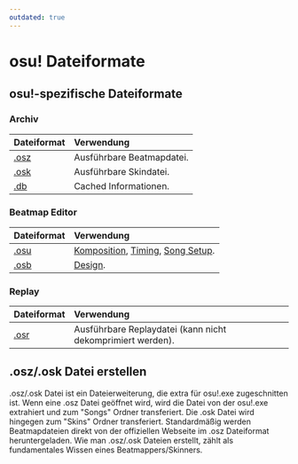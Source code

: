 ```yaml
---
outdated: true
---
```


# osu! Dateiformate

## osu!-spezifische Dateiformate

### Archiv

| Dateiformat | Verwendung |
| :-- | :-- |
| [.osz][Osz Link] | Ausführbare Beatmapdatei. |
| [.osk][Osk Link] | Ausführbare Skindatei. |
| [.db][Db Link] | Cached Informationen. |

### Beatmap Editor

| Dateiformat | Verwendung |
| :-- | :-- |
| [.osu][Osu Link] | [Komposition](/wiki/Beatmap_Editor/Compose), [Timing](/wiki/Beatmap_Editor/Timing), [Song Setup](/wiki/Beatmap_Editor/Song_Setup). |
| [.osb][Osb Link] | [Design](/wiki/Beatmap_Editor/Design). |

### Replay

| Dateiformat | Verwendung |
| :-- | :-- |
| [.osr][Osr Link] | Ausführbare Replaydatei (kann nicht dekomprimiert werden). |

## .osz/.osk Datei erstellen

.osz/.osk Datei ist ein Dateierweiterung, die extra für osu!.exe zugeschnitten ist. Wenn eine .osz Datei geöffnet wird, wird die Datei von der osu!.exe extrahiert und zum "Songs" Ordner transferiert. Die .osk Datei wird hingegen zum "Skins" Ordner transferiert. Standardmäßig werden Beatmapdateien direkt von der offiziellen Webseite im .osz Dateiformat heruntergeladen. Wie man .osz/.osk Dateien erstellt, zählt als fundamentales Wissen eines Beatmappers/Skinners.

[Osz Link]: /wiki/osu!_File_Formats/Osz_(file_format)
[Osk Link]: /wiki/osu!_File_Formats/Osk_(file_format)
[Db Link]: /wiki/osu!_File_Formats/Db_(file_format)
[Osu Link]: /wiki/osu!_File_Formats/Osu_(file_format)
[Osb Link]: /wiki/osu!_File_Formats/Osb_(file_format)
[Osr Link]: /wiki/osu!_File_Formats/Osr_(file_format)

